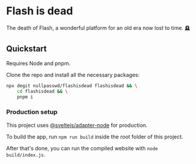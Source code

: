 # Flash is dead

The death of Flash, a wonderful platform for an old era now lost to time. 🪦

## Quickstart

Requires Node and pnpm.

Clone the repo and install all the necessary packages:

```bash
npx degit nullpasswd/flashisdead flashisdead && \
    cd flashisdead && \
    pnpm i
```

### Production setup

This project uses [@sveltejs/adapter-node](https://www.npmjs.com/package/@sveltejs/adapter-node) for production.

To build the app, run `npm run build` inside the root folder of this project.

After that's done, you can run the compiled website with `node build/index.js`.
